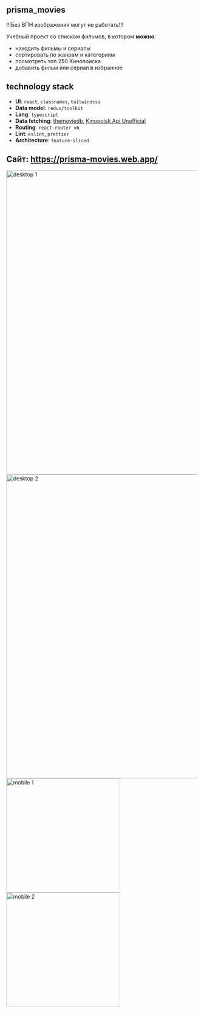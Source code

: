 ## prisma_movies

!!!Без ВПН изображения могут не работать!!!

Учебный проект со списком фильмов, в котором **можно**:

- находить фильмы и сериалы
- сортировать по жанрам и категориям
- посмотреть топ 250 Кинопоиска
- добавить фильм или сериал в избранное

## technology stack

- **UI**: `react`, `classnames`, `tailwindcss`
- **Data model**: `redux/toolkit`
- **Lang**: `typescript`
- **Data fetching**: [themoviedb](https://developers.themoviedb.org/), [Kinopoisk Api Unofficial](https://kinopoiskapiunofficial.tech)
- **Routing**: `react-router v6`
- **Lint**: `eslint`, `prettier`
- **Architecture**: `feature-sliced`


## Сайт: https://prisma-movies.web.app/

<img src="https://i.ibb.co/cgdff5X/2022-09-23-17-00-49.png"
     alt="desktop 1"
     style="width: 800px" />
<img src="https://i.ibb.co/5jkvSkW/2022-09-23-17-01-09.png"
     alt="desktop 2"
     style="width: 800px" />
<img src="https://i.ibb.co/dfBQFTN/IMG-20220923-170406-286.jpg"
     alt="mobile 1"
     style="width: 300px" />
<img src="https://i.ibb.co/6XDKhSM/IMG-20220923-170406-652.jpg"
     alt="mobile 2"
     style="width: 300px" />




